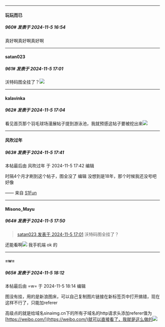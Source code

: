 ﻿
*****

####  玩玩而已  
##### 960#       发表于 2024-11-5 16:54

真好啊真好啊真好啊


*****

####  satan023  
##### 961#       发表于 2024-11-5 17:01

沃特码图全挂了？<img src="https://static.saraba1st.com/image/smiley/face2017/112.png" referrerpolicy="no-referrer">


*****

####  kalavinka  
##### 962#       发表于 2024-11-5 17:04

看见首页那个羽毛球场漫展帖子提到游泳池，我就预感这帖子要被挖出来<img src="https://static.saraba1st.com/image/smiley/face2017/067.png" referrerpolicy="no-referrer">


*****

####  风吹过年  
##### 963#       发表于 2024-11-5 17:41

 本帖最后由 风吹过年 于 2024-11-5 17:42 编辑 

时隔4个月才刷到这个帖子，图全没了
编辑
没想到是18年，那个时候我还没号吧好像

—— 来自 [S1Fun](https://s1fun.koalcat.com)


*****

####  Misono_Mayu  
##### 964#       发表于 2024-11-5 17:50

<blockquote><a href="httphttps://bbs.saraba1st.com/2b/forum.php?mod=redirect&amp;goto=findpost&amp;pid=66625068&amp;ptid=1726277" target="_blank">satan023 发表于 2024-11-5 17:01</a>
沃特码图全挂了？</blockquote>
还能看啊<img src="https://static.saraba1st.com/image/smiley/face2017/007.png" referrerpolicy="no-referrer"> 我手机端 ok 的


*****

####  =w=  
##### 965#       发表于 2024-11-5 18:12

 本帖最后由 =w= 于 2024-11-5 18:14 编辑 

图没有挂，用的是新浪图床，可以自己复制图片链接在新标签页中打开搞错，现在这样不行了，只能加referer

高级点的就是给域名sinaimg.cn下的所有子域名的http请求头添加referer值为[https://weibo.com/](https://weibo.com/)就可以直接看了，我就是这么做的<img src="https://static.saraba1st.com/image/smiley/face2017/032.png" referrerpolicy="no-referrer">


